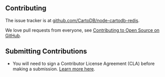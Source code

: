 Contributing
---

The issue tracker is at [github.com/CartoDB/node-cartodb-redis](https://github.com/CartoDB/node-cartodb-redis).

We love pull requests from everyone, see [Contributing to Open Source on GitHub](https://guides.github.com/activities/contributing-to-open-source/#contributing).


## Submitting Contributions

* You will need to sign a Contributor License Agreement (CLA) before making a submission. [Learn more here](https://cartodb.com/contributing).
